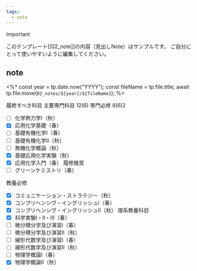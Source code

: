 ```yaml
---
tags:
  - note
---
```

> [!IMPORTANT]
> このテンプレート[[02_note]]の内容（見出しNote）はサンプルです。
> ご自分にとって使いやすいように編集してください。

## note
<%*
const year = tp.date.now("YYYY");
const fileName = tp.file.title;
await tp.file.move(`02_notes/${year}/${fileName}`);
%>

履修すべき科目
主要専門科目 12(6)
専門必修 8(6)2
- [ ] 化学熱力学Ⅰ（秋）
- [x] 応用化学基礎（春）
- [ ] 基礎有機化学Ⅰ（春）
- [ ] 基礎有機化学Ⅱ（秋）
- [ ] 無機化学概論（秋）
- [x] 基礎応用化学実験（秋）
- [x] 応用化学入門（春）
履修推奨
- [ ] グリーンケミストリ（春）

教養必修
- [x] コミュニケーション・ストラテジー（秋）
- [x] コンプリヘンシヴ・イングリッシュⅠ（春）
- [x] コンプリヘンシヴ・イングリッシュⅡ（秋）
理系教養科目
- [x] 科学実験Ⅰ・Ⅱ・Ⅲ（春）
- [ ] 微分積分学及び演習Ⅰ（春）
- [ ] 微分積分学及び演習Ⅱ（秋）
- [ ] 線形代数学及び演習Ⅰ（春）
- [ ] 線形代数学及び演習Ⅱ（秋）
- [ ] 物理学概論Ⅰ（春）
- [x] 物理学概論Ⅱ（秋）